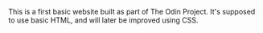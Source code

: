 This is a first basic website built as part of The Odin Project.
It's supposed to use basic HTML, and will later be improved using CSS.
